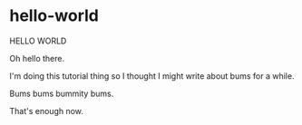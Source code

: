 # hello-world
HELLO WORLD

Oh hello there.

I'm doing this tutorial thing so I thought I might write about bums for a while.

Bums bums bummity bums.

That's enough now.

